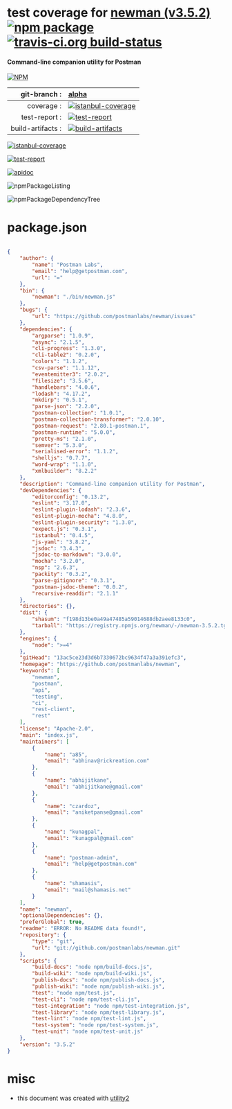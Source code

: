 # test coverage for  [newman (v3.5.2)](https://github.com/postmanlabs/newman)  [![npm package](https://img.shields.io/npm/v/npmtest-newman.svg?style=flat-square)](https://www.npmjs.org/package/npmtest-newman) [![travis-ci.org build-status](https://api.travis-ci.org/npmtest/node-npmtest-newman.svg)](https://travis-ci.org/npmtest/node-npmtest-newman)
#### Command-line companion utility for Postman

[![NPM](https://nodei.co/npm/newman.png?downloads=true)](https://www.npmjs.com/package/newman)

| git-branch : | [alpha](https://github.com/npmtest/node-npmtest-newman/tree/alpha)|
|--:|:--|
| coverage : | [![istanbul-coverage](https://npmtest.github.io/node-npmtest-newman/build/coverage.badge.svg)](https://npmtest.github.io/node-npmtest-newman/build/coverage.html/index.html)|
| test-report : | [![test-report](https://npmtest.github.io/node-npmtest-newman/build/test-report.badge.svg)](https://npmtest.github.io/node-npmtest-newman/build/test-report.html)|
| build-artifacts : | [![build-artifacts](https://npmtest.github.io/node-npmtest-newman/glyphicons_144_folder_open.png)](https://github.com/npmtest/node-npmtest-newman/tree/gh-pages/build)|

[![istanbul-coverage](https://npmtest.github.io/node-npmtest-newman/build/screenCapture.buildCustomOrg.browser.coverage.html.png)](https://npmtest.github.io/node-npmtest-newman/build/coverage.html/index.html)

[![test-report](https://npmtest.github.io/node-npmtest-newman/build/screenCapture.buildCustomOrg.browser.%252Fhome%252Ftravis%252Fbuild%252Fnpmtest%252Fnode-npmtest-newman%252Ftmp%252Fbuild%252Ftest-report.html.png)](https://npmtest.github.io/node-npmtest-newman/build/test-report.html)

[![apidoc](https://npmdoc.github.io/node-npmdoc-newman/build/screenCapture.buildApidoc.browser.%252Fhome%252Ftravis%252Fbuild%252Fnpmdoc%252Fnode-npmdoc-newman%252Ftmp%252Fbuild%252Fapidoc.html.png)](https://npmdoc.github.io/node-npmdoc-newman/build/apidoc.html)

![npmPackageListing](https://npmtest.github.io/node-npmtest-newman/build/screenCapture.npmPackageListing.svg)

![npmPackageDependencyTree](https://npmtest.github.io/node-npmtest-newman/build/screenCapture.npmPackageDependencyTree.svg)



# package.json

```json

{
    "author": {
        "name": "Postman Labs",
        "email": "help@getpostman.com",
        "url": "="
    },
    "bin": {
        "newman": "./bin/newman.js"
    },
    "bugs": {
        "url": "https://github.com/postmanlabs/newman/issues"
    },
    "dependencies": {
        "argparse": "1.0.9",
        "async": "2.1.5",
        "cli-progress": "1.3.0",
        "cli-table2": "0.2.0",
        "colors": "1.1.2",
        "csv-parse": "1.1.12",
        "eventemitter3": "2.0.2",
        "filesize": "3.5.6",
        "handlebars": "4.0.6",
        "lodash": "4.17.2",
        "mkdirp": "0.5.1",
        "parse-json": "2.2.0",
        "postman-collection": "1.0.1",
        "postman-collection-transformer": "2.0.10",
        "postman-request": "2.80.1-postman.1",
        "postman-runtime": "5.0.0",
        "pretty-ms": "2.1.0",
        "semver": "5.3.0",
        "serialised-error": "1.1.2",
        "shelljs": "0.7.7",
        "word-wrap": "1.1.0",
        "xmlbuilder": "8.2.2"
    },
    "description": "Command-line companion utility for Postman",
    "devDependencies": {
        "editorconfig": "0.13.2",
        "eslint": "3.17.0",
        "eslint-plugin-lodash": "2.3.6",
        "eslint-plugin-mocha": "4.8.0",
        "eslint-plugin-security": "1.3.0",
        "expect.js": "0.3.1",
        "istanbul": "0.4.5",
        "js-yaml": "3.8.2",
        "jsdoc": "3.4.3",
        "jsdoc-to-markdown": "3.0.0",
        "mocha": "3.2.0",
        "nsp": "2.6.3",
        "packity": "0.3.2",
        "parse-gitignore": "0.3.1",
        "postman-jsdoc-theme": "0.0.2",
        "recursive-readdir": "2.1.1"
    },
    "directories": {},
    "dist": {
        "shasum": "f198d13be0a49a47485a59014688db2aee8133c0",
        "tarball": "https://registry.npmjs.org/newman/-/newman-3.5.2.tgz"
    },
    "engines": {
        "node": ">=4"
    },
    "gitHead": "13ac5ce23d3d6b7330672bc9634f47a3a391efc3",
    "homepage": "https://github.com/postmanlabs/newman",
    "keywords": [
        "newman",
        "postman",
        "api",
        "testing",
        "ci",
        "rest-client",
        "rest"
    ],
    "license": "Apache-2.0",
    "main": "index.js",
    "maintainers": [
        {
            "name": "a85",
            "email": "abhinav@rickreation.com"
        },
        {
            "name": "abhijitkane",
            "email": "abhijitkane@gmail.com"
        },
        {
            "name": "czardoz",
            "email": "aniketpanse@gmail.com"
        },
        {
            "name": "kunagpal",
            "email": "kunagpal@gmail.com"
        },
        {
            "name": "postman-admin",
            "email": "help@getpostman.com"
        },
        {
            "name": "shamasis",
            "email": "mail@shamasis.net"
        }
    ],
    "name": "newman",
    "optionalDependencies": {},
    "preferGlobal": true,
    "readme": "ERROR: No README data found!",
    "repository": {
        "type": "git",
        "url": "git://github.com/postmanlabs/newman.git"
    },
    "scripts": {
        "build-docs": "node npm/build-docs.js",
        "build-wiki": "node npm/build-wiki.js",
        "publish-docs": "node npm/publish-docs.js",
        "publish-wiki": "node npm/publish-wiki.js",
        "test": "node npm/test.js",
        "test-cli": "node npm/test-cli.js",
        "test-integration": "node npm/test-integration.js",
        "test-library": "node npm/test-library.js",
        "test-lint": "node npm/test-lint.js",
        "test-system": "node npm/test-system.js",
        "test-unit": "node npm/test-unit.js"
    },
    "version": "3.5.2"
}
```



# misc
- this document was created with [utility2](https://github.com/kaizhu256/node-utility2)
